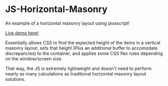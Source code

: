 # JS-Horizontal-Masonry
An example of a horizontal masonry layout using javascript!

[Live demo here!](https://miromanestar.github.io/JS-Horizontal-Masonry/)

Essentially allows CSS to find the expected height of the items in a vertical masonry layout, sets that height (Plus an additional buffer to accomodate discrepancies) to the container, and applies some CSS flex rules depending on the window/screen size.

That way, the JS is extremely lightweight and doesn't need to perform nearly as many calculations as traditional horizontal masonry layout solutions.

